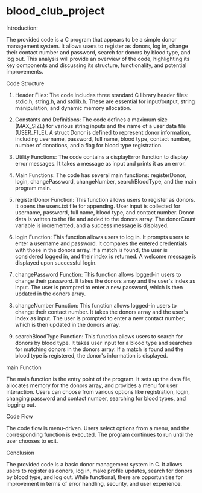 # blood_club_project

Introduction:

The provided code is a C program that appears to be a simple donor management system. It allows users to register as donors, log in, change their contact number and password, search for donors by blood type, and log out. This analysis will provide an overview of the code, highlighting its key components and discussing its structure, functionality, and potential improvements.

Code Structure

1. Header Files: 
The code includes three standard C library header files: stdio.h, string.h, and stdlib.h. These are essential for input/output, string manipulation, and dynamic memory allocation.

2. Constants and Definitions: 
The code defines a maximum size (MAX_SIZE) for various string inputs and the name of a user data file (USER_FILE).
A struct Donor is defined to represent donor information, including username, password, full name, blood type, contact number, number of donations, and a flag for blood type registration.

3. Utility Functions: 
The code contains a displayError function to display error messages. It takes a message as input and prints it as an error.

4. Main Functions: 
The code has several main functions: registerDonor, login, changePassword, changeNumber, searchBloodType, and the main program main.

5. registerDonor Function: 
This function allows users to register as donors.
It opens the users.txt file for appending.
User input is collected for username, password, full name, blood type, and contact number.
Donor data is written to the file and added to the donors array.
The donorCount variable is incremented, and a success message is displayed.

6. login Function: 
This function allows users to log in.
It prompts users to enter a username and password.
It compares the entered credentials with those in the donors array.
If a match is found, the user is considered logged in, and their index is returned.
A welcome message is displayed upon successful login.

7. changePassword Function: 
This function allows logged-in users to change their password.
It takes the donors array and the user's index as input.
The user is prompted to enter a new password, which is then updated in the donors array.

8. changeNumber Function: 
This function allows logged-in users to change their contact number.
It takes the donors array and the user's index as input.
The user is prompted to enter a new contact number, which is then updated in the donors array.

9. searchBloodType Function:
This function allows users to search for donors by blood type.
It takes user input for a blood type and searches for matching donors in the donors array.
If a match is found and the blood type is registered, the donor's information is displayed.

main Function

The main function is the entry point of the program.
It sets up the data file, allocates memory for the donors array, and provides a menu for user interaction.
Users can choose from various options like registration, login, changing password and contact number, searching for blood types, and logging out.

Code Flow

The code flow is menu-driven. Users select options from a menu, and the corresponding function is executed. The program continues to run until the user chooses to exit.

Conclusion

The provided code is a basic donor management system in C. It allows users to register as donors, log in, make profile updates, search for donors by blood type, and log out. While functional, there are opportunities for improvement in terms of error handling, security, and user experience.
